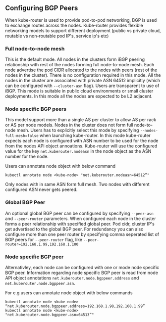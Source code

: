 ## Configuring BGP Peers

When kube-router is used to provide pod-to-pod networking, BGP is used to exchange routes across the nodes. Kube-router
provides flexible networking models to support different deployment (public vs private cloud, routable vs non-routable 
pod IP's, service ip's etc) 

### Full node-to-node mesh

This is the default mode. All nodes in the clusters form iBGP peering relationship with rest of the nodes forming full 
node-to-node mesh. Each node advertise the pod CIDR allocated to the nodes with peers (rest of the nodes in the cluster). 
There is no configuration required in this mode. All the nodes in the cluster are associated with private ASN 64512 
implicitly (which can be configured with `--cluster-asn` flag). Users are transparent to use of iBGP. This mode is
suitable in public cloud environments or small cluster deployments. In this mode all the nodes are expected to be L2 adjacent.

### Node specific BGP peers

This model support more than a single AS per cluster to allow AS per rack or AS per node models. Nodes in the cluster
does not form full node-to-node mesh. Users has to explicitly select this mode by specifying `--nodes-full-mesh=false` 
when launching kube-router. In this mode kube-router expects each node is configured with ASN number to be used for the 
node from the nodes API object annoations. Kube-router will use the configured value for the key `net.kuberouter.nodeasn`
in the node object as the ASN number for the node.

Users can annotate node object with below command

```
kubectl annotate node <kube-node> "net.kuberouter.nodeasn=64512”"
```

Only nodes with in same ASN form full mesh. Two nodes with different configured ASN never gets peered.

### Global BGP Peer

An optional global BGP peer can be configured by specifying `--peer-asn` and `--peer-router` parameters. When configured
each node in the cluster forms a peer relationship with specified global peer. Pod cidr, cluster IP's get advertised to
the global BGP peer. For redundancy you can also configure more than one peer router by specifying comma seperated list
of BGP peers for `--peer-router` flag, like `--peer-router=192.168.1.99,192.168.1.100`

### Node specific BGP peer

Alternativley, each node can be configured with one or mode node specific BGP peer. Information regarding node specific BGP peer is
read from node API object annotations `net.kuberouter.node.bgppeer.address` and `net.kuberouter.node.bgppeer.asn`.


For e.g users can annotate node object with below commands
```
kubectl annotate node <kube-node> “net.kuberouter.node.bgppeer.address=192.168.1.98,192.168.1.99”
kubectl annotate node <kube-node> "net.kuberouter.node.bgppeer.asn=64513”"
```
